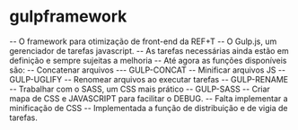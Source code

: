 # gulpframework

-- O framework para otimização de front-end da REF+T
-- O Gulp.js, um gerenciador de tarefas javascript.
-- As tarefas necessárias ainda estão em definição e sempre sujeitas a melhoria
-- Até agora as funções disponíveis são:
-- Concatenar arquivos --- GULP-CONCAT
-- Minificar arquivos JS -- GULP-UGLIFY
-- Renomear arquivos ao executar tarefas -- GULP-RENAME
-- Trabalhar com o SASS, um CSS mais prático -- GULP-SASS
-- Criar mapa de CSS e JAVASCRIPT para facilitar o DEBUG.
-- Falta implementar a minificação de CSS
-- Implementada a função de distribuição e de vigia de tarefas.

